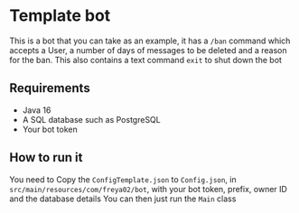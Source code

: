 # Template bot

This is a bot that you can take as an example, it has a `/ban` command which accepts a User, a number of days of messages to be deleted and a reason for the ban.
This also contains a text command `exit` to shut down the bot

## Requirements

* Java 16
* A SQL database such as PostgreSQL
* Your bot token

## How to run it
You need to Copy the `ConfigTemplate.json` to `Config.json`, in `src/main/resources/com/freya02/bot`, with your bot token, prefix, owner ID and the database details
You can then just run the `Main` class